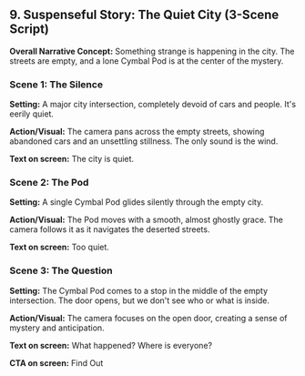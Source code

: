 ## **9. Suspenseful Story: The Quiet City (3-Scene Script)**

**Overall Narrative Concept:** Something strange is happening in the city. The streets are empty, and a lone Cymbal Pod is at the center of the mystery.

### **Scene 1: The Silence**

**Setting:** A major city intersection, completely devoid of cars and people. It's eerily quiet.

**Action/Visual:** The camera pans across the empty streets, showing abandoned cars and an unsettling stillness. The only sound is the wind.

**Text on screen:** The city is quiet.

### **Scene 2: The Pod**

**Setting:** A single Cymbal Pod glides silently through the empty city.

**Action/Visual:** The Pod moves with a smooth, almost ghostly grace. The camera follows it as it navigates the deserted streets.

**Text on screen:** Too quiet.

### **Scene 3: The Question**

**Setting:** The Cymbal Pod comes to a stop in the middle of the empty intersection. The door opens, but we don't see who or what is inside.

**Action/Visual:** The camera focuses on the open door, creating a sense of mystery and anticipation.

**Text on screen:** What happened? Where is everyone?

**CTA on screen:** Find Out
